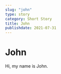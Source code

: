 ```yaml
---
slug: "john"
type: story
category: Short Story
title: John
publishdate: 2021-07-31
---
```


# John

Hi, my name is John. 